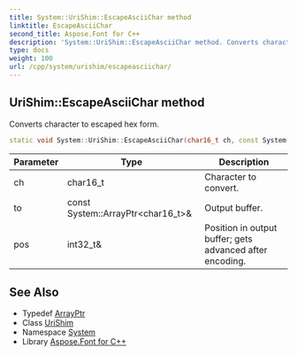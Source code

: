 ```yaml
---
title: System::UriShim::EscapeAsciiChar method
linktitle: EscapeAsciiChar
second_title: Aspose.Font for C++
description: 'System::UriShim::EscapeAsciiChar method. Converts character to escaped hex form in C++.'
type: docs
weight: 100
url: /cpp/system/urishim/escapeasciichar/
---
```

## UriShim::EscapeAsciiChar method


Converts character to escaped hex form.

```cpp
static void System::UriShim::EscapeAsciiChar(char16_t ch, const System::ArrayPtr<char16_t> &to, int32_t &pos)
```


| Parameter | Type | Description |
| --- | --- | --- |
| ch | char16_t | Character to convert. |
| to | const System::ArrayPtr\<char16_t\>\& | Output buffer. |
| pos | int32_t\& | Position in output buffer; gets advanced after encoding. |

## See Also

* Typedef [ArrayPtr](../../arrayptr/)
* Class [UriShim](../)
* Namespace [System](../../)
* Library [Aspose.Font for C++](../../../)

